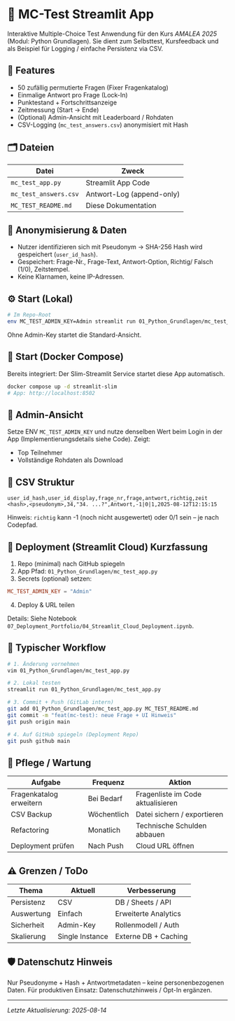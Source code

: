 # 📝 MC-Test Streamlit App

Interaktive Multiple-Choice Test Anwendung für den Kurs *AMALEA 2025* (Modul: Python Grundlagen). Sie dient zum Selbsttest, Kursfeedback und als Beispiel für Logging / einfache Persistenz via CSV. 

## 📌 Features
- 50 zufällig permutierte Fragen (Fixer Fragenkatalog)
- Einmalige Antwort pro Frage (Lock-In)
- Punktestand + Fortschrittsanzeige
- Zeitmessung (Start → Ende)
- (Optional) Admin-Ansicht mit Leaderboard / Rohdaten
- CSV-Logging (`mc_test_answers.csv`) anonymisiert mit Hash

## 🗂 Dateien
| Datei | Zweck |
|-------|------|
| `mc_test_app.py` | Streamlit App Code |
| `mc_test_answers.csv` | Antwort-Log (append-only) |
| `MC_TEST_README.md` | Diese Dokumentation |

## 🔐 Anonymisierung & Daten
- Nutzer identifizieren sich mit Pseudonym → SHA-256 Hash wird gespeichert (`user_id_hash`).
- Gespeichert: Frage-Nr., Frage-Text, Antwort-Option, Richtig/ Falsch (1/0), Zeitstempel.
- Keine Klarnamen, keine IP-Adressen.

## ⚙️ Start (Lokal)
```bash
# Im Repo-Root
env MC_TEST_ADMIN_KEY=Admin streamlit run 01_Python_Grundlagen/mc_test_app.py
```
Ohne Admin-Key startet die Standard-Ansicht.

## 🐳 Start (Docker Compose)
Bereits integriert: Der Slim-Streamlit Service startet diese App automatisch.
```bash
docker compose up -d streamlit-slim
# App: http://localhost:8502
```

## 🧪 Admin-Ansicht
Setze ENV `MC_TEST_ADMIN_KEY` und nutze denselben Wert beim Login in der App (Implementierungsdetails siehe Code). Zeigt:
- Top Teilnehmer
- Vollständige Rohdaten als Download

## 📄 CSV Struktur
```text
user_id_hash,user_id_display,frage_nr,frage,antwort,richtig,zeit
<hash>,<pseudonym>,34,"34. ...?",Antwort,-1|0|1,2025-08-12T12:15:15
```
Hinweis: `richtig` kann -1 (noch nicht ausgewertet) oder 0/1 sein – je nach Codepfad.

## 🚀 Deployment (Streamlit Cloud) Kurzfassung
1. Repo (minimal) nach GitHub spiegeln
2. App Pfad: `01_Python_Grundlagen/mc_test_app.py`
3. Secrets (optional) setzen:
```toml
MC_TEST_ADMIN_KEY = "Admin"
```
4. Deploy & URL teilen

Details: Siehe Notebook `07_Deployment_Portfolio/04_Streamlit_Cloud_Deployment.ipynb`.

## 🔄 Typischer Workflow
```bash
# 1. Änderung vornehmen
vim 01_Python_Grundlagen/mc_test_app.py

# 2. Lokal testen
streamlit run 01_Python_Grundlagen/mc_test_app.py

# 3. Commit + Push (GitLab intern)
git add 01_Python_Grundlagen/mc_test_app.py MC_TEST_README.md
git commit -m "feat(mc-test): neue Frage + UI Hinweis"
git push origin main

# 4. Auf GitHub spiegeln (Deployment Repo)
git push github main
```

## 🧹 Pflege / Wartung
| Aufgabe | Frequenz | Aktion |
|---------|----------|--------|
| Fragenkatalog erweitern | Bei Bedarf | Fragenliste im Code aktualisieren |
| CSV Backup | Wöchentlich | Datei sichern / exportieren |
| Refactoring | Monatlich | Technische Schulden abbauen |
| Deployment prüfen | Nach Push | Cloud URL öffnen |

## ⚠️ Grenzen / ToDo
| Thema | Aktuell | Verbesserung |
|-------|---------|--------------|
| Persistenz | CSV | DB / Sheets / API |
| Auswertung | Einfach | Erweiterte Analytics |
| Sicherheit | Admin-Key | Rollenmodell / Auth |
| Skalierung | Single Instance | Externe DB + Caching |

## 🛡 Datenschutz Hinweis
Nur Pseudonyme + Hash + Antwortmetadaten – keine personenbezogenen Daten. Für produktiven Einsatz: Datenschutzhinweis / Opt-In ergänzen.

---
*Letzte Aktualisierung: 2025-08-14*

